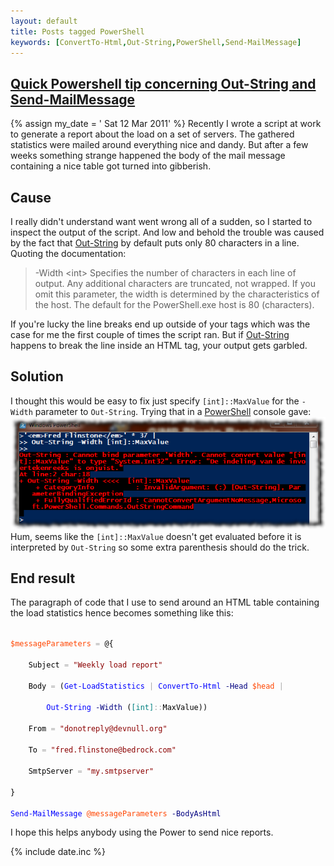 ```yaml
---
layout: default
title: Posts tagged PowerShell
keywords: [ConvertTo-Html,Out-String,PowerShell,Send-MailMessage]
---
```

<h2><a href="/2011-03-12/send-mail-message-out-strig-tip/">Quick Powershell tip concerning Out-String and Send-MailMessage</a></h2>
{% assign my_date = ' Sat 12 Mar 2011' %}
Recently I wrote a script at work to generate a report about the load
on a set of servers. The gathered statistics were mailed around
everything nice and dandy. But after a few weeks something strange
happened the body of the mail message containing a nice table got
turned into gibberish.

## Cause 
I really didn't understand want went wrong all of a sudden, so
I started to inspect the output of the script. And low and behold the
trouble was caused by the fact that [Out-String][os] by default puts
only 80 characters in a line. Quoting the documentation: 

> -Width &lt;int&gt;
> Specifies the number of characters in each line of output. Any
> additional characters are truncated, not wrapped. If you omit this
> parameter, the width is determined by the characteristics of the host.
> The default for the PowerShell.exe host is 80 (characters).

If you're lucky the line breaks end up outside of your tags which was
the case for me the first couple of times the script ran. But if
[Out-String][os] happens to break the line inside an HTML tag, your
output gets garbled.

## Solution
I thought this would be easy to fix just specify `[int]::MaxValue` for
the `-Width` parameter to <code>Out&#8209;String</code>. Trying that in a
[PowerShell][ps] console gave:
![Out-String with unsatisfactory result][wr]
Hum, seems like the `[int]::MaxValue` doesn't get evaluated before it
is interpreted by <code>Out&#8209;String</code> so some extra parenthesis should do the
trick. 

## End result
The paragraph of code that I use to send around an HTML table
containing the load statistics hence becomes something like this:
<div class="highlight">
<code>
<span style='color:#FF4500'>$messageParameters</span><span style='color:#000000'>&nbsp;</span><span style='color:#A9A9A9'>=</span><span style='color:#000000'>&nbsp;</span><span style='color:#000000'>@{</span><br />
<span style='color:#000000'>&nbsp;&nbsp;&nbsp;&nbsp;</span><span style='color:#000000'>Subject</span><span style='color:#000000'>&nbsp;</span><span style='color:#A9A9A9'>=</span><span style='color:#000000'>&nbsp;</span><span style='color:#8B0000'>&quot;Weekly load report&quot;</span><br />
<span style='color:#000000'>&nbsp;&nbsp;&nbsp;&nbsp;</span><span style='color:#000000'>Body</span><span style='color:#000000'>&nbsp;</span><span style='color:#A9A9A9'>=</span><span style='color:#000000'>&nbsp;</span><span style='color:#000000'>(</span><span style='color:#0000FF'>Get-LoadStatistics</span><span style='color:#000000'>&nbsp;</span><span style='color:#A9A9A9'>|</span><span style='color:#000000'>&nbsp;</span><span style='color:#0000FF'>ConvertTo-Html</span><span style='color:#000000'>&nbsp;</span><span style='color:#000080'>-Head</span><span style='color:#000000'>&nbsp;</span><span style='color:#FF4500'>$head</span><span style='color:#000000'>&nbsp;</span><span style='color:#A9A9A9'>|</span><span style='color:#000000'>&nbsp;</span><br />
<span style='color:#000000'>&nbsp;&nbsp;&nbsp;&nbsp;&nbsp;&nbsp;&nbsp;&nbsp;</span><span style='color:#0000FF'>Out-String</span><span style='color:#000000'>&nbsp;</span><span style='color:#000080'>-Width</span><span style='color:#000000'>&nbsp;</span><span style='color:#000000'>(</span><span style='color:#008080'>[int]</span><span style='color:#A9A9A9'>::</span><span style='color:#000000'>MaxValue</span><span style='color:#000000'>)</span><span style='color:#000000'>)</span><br />
<span style='color:#000000'>&nbsp;&nbsp;&nbsp;&nbsp;</span><span style='color:#000000'>From</span><span style='color:#000000'>&nbsp;</span><span style='color:#A9A9A9'>=</span><span style='color:#000000'>&nbsp;</span><span style='color:#8B0000'>&quot;donotreply@devnull.org&quot;</span><br />
<span style='color:#000000'>&nbsp;&nbsp;&nbsp;&nbsp;</span><span style='color:#000000'>To</span><span style='color:#000000'>&nbsp;</span><span style='color:#A9A9A9'>=</span><span style='color:#000000'>&nbsp;</span><span style='color:#8B0000'>&quot;fred.flinstone@bedrock.com&quot;</span><br />
<span style='color:#000000'>&nbsp;&nbsp;&nbsp;&nbsp;</span><span style='color:#000000'>SmtpServer</span><span style='color:#000000'>&nbsp;</span><span style='color:#A9A9A9'>=</span><span style='color:#000000'>&nbsp;</span><span style='color:#8B0000'>&quot;my.smtpserver&quot;</span><br />
<span style='color:#000000'>}</span><br />
<span style='color:#0000FF'>Send-MailMessage</span><span style='color:#000000'>&nbsp;</span><span style='color:#FF4500'>@messageParameters</span><span style='color:#000000'>&nbsp;</span><span style='color:#000080'>-BodyAsHtml</span>
</code> 
</div>

I hope this helps anybody using the Power to send nice reports.

{% include date.inc %}

[os]: http://technet.microsoft.com/en-us/library/dd315365.aspx "Out-String" 
[ps]: http://technet.microsoft.com/en-us/scriptcenter/dd742419 "PowerShell"
[wr]: /images/wrong-width.png "Wrong syntax for the width parameter"



























